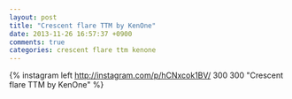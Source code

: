 ```yaml
---
layout: post
title: "Crescent flare TTM by KenOne"
date: 2013-11-26 16:57:37 +0900
comments: true
categories: crescent flare ttm kenone
---
```


{% instagram left http://instagram.com/p/hCNxcok1BV/ 300 300 "Crescent flare TTM by KenOne" %}
